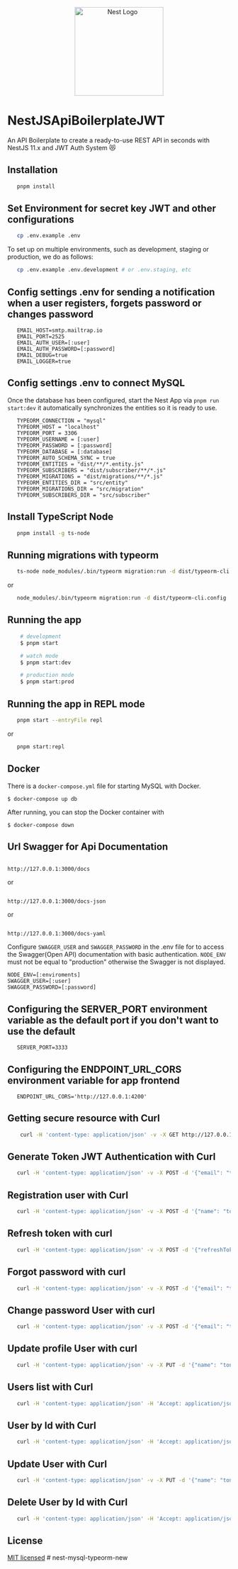 <p align="center">
  <a href="http://nestjs.com/" target="blank"><img src="https://nestjs.com/img/logo-small.svg" width="200" alt="Nest Logo" /></a>
</p>

# NestJSApiBoilerplateJWT

An API Boilerplate to create a ready-to-use REST API in seconds with NestJS 11.x and JWT Auth System :heart_eyes_cat:

## Installation

```bash
   pnpm install
```

## Set Environment for secret key JWT and other configurations

```bash
   cp .env.example .env
```

To set up on multiple environments, such as development, staging or production, we do as follows:

```bash
   cp .env.example .env.development # or .env.staging, etc
```

## Config settings .env for sending a notification when a user registers, forgets password or changes password

```
   EMAIL_HOST=smtp.mailtrap.io
   EMAIL_PORT=2525
   EMAIL_AUTH_USER=[:user]
   EMAIL_AUTH_PASSWORD=[:password]
   EMAIL_DEBUG=true
   EMAIL_LOGGER=true
```

## Config settings .env to connect MySQL

Once the database has been configured, start the Nest App via `pnpm run start:dev` it automatically synchronizes the entities so it is ready to use.

```
   TYPEORM_CONNECTION = "mysql"
   TYPEORM_HOST = "localhost"
   TYPEORM_PORT = 3306
   TYPEORM_USERNAME = [:user]
   TYPEORM_PASSWORD = [:password]
   TYPEORM_DATABASE = [:database]
   TYPEORM_AUTO_SCHEMA_SYNC = true
   TYPEORM_ENTITIES = "dist/**/*.entity.js"
   TYPEORM_SUBSCRIBERS = "dist/subscriber/**/*.js"
   TYPEORM_MIGRATIONS = "dist/migrations/**/*.js"
   TYPEORM_ENTITIES_DIR = "src/entity"
   TYPEORM_MIGRATIONS_DIR = "src/migration"
   TYPEORM_SUBSCRIBERS_DIR = "src/subscriber"
```

## Install TypeScript Node

```bash
   pnpm install -g ts-node
```

## Running migrations with typeorm

```bash
   ts-node node_modules/.bin/typeorm migration:run -d dist/typeorm-cli.config
```

or

```bash
   node_modules/.bin/typeorm migration:run -d dist/typeorm-cli.config
```

## Running the app

```bash
    # development
    $ pnpm start

    # watch mode
    $ pnpm start:dev

    # production mode
    $ pnpm start:prod
```

## Running the app in REPL mode

```bash
   pnpm start --entryFile repl
```

or

```bash
   pnpm start:repl
```

## Docker

There is a `docker-compose.yml` file for starting MySQL with Docker.

`$ docker-compose up db`

After running, you can stop the Docker container with

`$ docker-compose down`

## Url Swagger for Api Documentation

```

http://127.0.0.1:3000/docs

```

or

```

http://127.0.0.1:3000/docs-json

```

or

```

http://127.0.0.1:3000/docs-yaml

```

Configure `SWAGGER_USER` and `SWAGGER_PASSWORD` in the .env file for to access the Swagger(Open API) documentation with basic authentication. `NODE_ENV`
must not be equal to "production" otherwise the Swagger is not displayed.

```
NODE_ENV=[:enviroments]
SWAGGER_USER=[:user]
SWAGGER_PASSWORD=[:password]

```

## Configuring the SERVER_PORT environment variable as the default port if you don't want to use the default

```
   SERVER_PORT=3333
```

## Configuring the ENDPOINT_URL_CORS environment variable for app frontend

```
   ENDPOINT_URL_CORS='http://127.0.0.1:4200'
```

## Getting secure resource with Curl

```bash
    curl -H 'content-type: application/json' -v -X GET http://127.0.0.1:3000/api/secure  -H 'Authorization: Bearer [:token]'
```

## Generate Token JWT Authentication with Curl

```bash
   curl -H 'content-type: application/json' -v -X POST -d '{"email": "tony_admin@nest.com", "password": "mysecret"}' http://127.0.0.1:3000/api/auth/login
```

## Registration user with Curl

```bash
   curl -H 'content-type: application/json' -v -X POST -d '{"name": "tony", "email": "tony_admin@nest.com", "username":"tony_admin", "password": "mysecret"}' http://127.0.0.1:3000/api/auth/register
```

## Refresh token with curl

```bash
   curl -H 'content-type: application/json' -v -X POST -d '{"refreshToken": "[:token]"}' http://127.0.0.1:3000/api/auth/refresh-tokens
```

## Forgot password with curl

```bash
   curl -H 'content-type: application/json' -v -X POST -d '{"email": "tony_admin@nest.com"}' http://127.0.0.1:3000/api/auth/forgot-password
```

## Change password User with curl

```bash
   curl -H 'content-type: application/json' -v -X POST -d '{"email": "tony_admin@nest.com", "password": "new_password"}' http://127.0.0.1:3000/api/auth/change-password  -H 'Authorization: Bearer [:token]'
```

## Update profile User with curl

```bash
   curl -H 'content-type: application/json' -v -X PUT -d '{"name": "tony", "email": "tony_admin@nest.com", "username": "tony_admin"}' http://127.0.0.1:3000/api/users/:id/profile  -H 'Authorization: Bearer [:token]'
```

## Users list with Curl

```bash
   curl -H 'content-type: application/json' -H 'Accept: application/json' -v -X GET http://127.0.0.1:3000/api/users  -H 'Authorization: Bearer [:token]'
```

## User by Id with Curl

```bash
   curl -H 'content-type: application/json' -H 'Accept: application/json' -v -X GET http://127.0.0.1:3000/api/users/:id  -H 'Authorization: Bearer [:token]'
```

## Update User with Curl

```bash
   curl -H 'content-type: application/json' -v -X PUT -d '{"name": "tony", "email": "tony_admin@nest.com", "username": "tony_admin", "password":"password_update"}' http://127.0.0.1:3000/api/users/:id  -H 'Authorization: Bearer [:token]'
```

## Delete User by Id with Curl

```bash
   curl -H 'content-type: application/json' -H 'Accept: application/json' -v -X DELETE http://127.0.0.1:3000/api/users/:id  -H 'Authorization: Bearer [:token]'
```

## License

[MIT licensed](LICENSE)
#   n e s t - m y s q l - t y p e o r m - n e w  
 